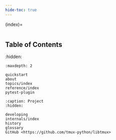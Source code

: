```yaml
---
hide-toc: true
---
```


(index)=

```{include} ../README.md

```

## Table of Contents

:hidden:

```{toctree}
:maxdepth: 2

quickstart
about
topics/index
reference/index
pytest-plugin
```

```{toctree}
:caption: Project
:hidden:

developing
internals/index
history
glossary
GitHub <https://github.com/tmux-python/libtmux>
```
